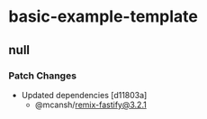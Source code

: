 # basic-example-template

## null

### Patch Changes

- Updated dependencies [d11803a]
  - @mcansh/remix-fastify@3.2.1
